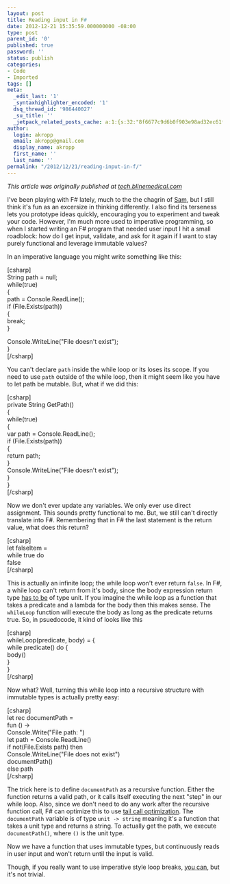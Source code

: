 ```yaml
---
layout: post
title: Reading input in F#
date: 2012-12-21 15:35:59.000000000 -08:00
type: post
parent_id: '0'
published: true
password: ''
status: publish
categories:
- Code
- Imported
tags: []
meta:
  _edit_last: '1'
  _syntaxhighlighter_encoded: '1'
  dsq_thread_id: '986440027'
  _su_title: ''
  _jetpack_related_posts_cache: a:1:{s:32:"8f6677c9d6b0f903e98ad32ec61f8deb";a:2:{s:7:"expires";i:1559832280;s:7:"payload";a:3:{i:0;a:1:{s:2:"id";i:3565;}i:1;a:1:{s:2:"id";i:4365;}i:2;a:1:{s:2:"id";i:4028;}}}}
author:
  login: akropp
  email: akropp@gmail.com
  display_name: akropp
  first_name: ''
  last_name: ''
permalink: "/2012/12/21/reading-input-in-f/"
---
```

_This article was originally published at [tech.blinemedical.com](http://tech.blinemedical.com/reading-input-in-f/)_

I've been playing with F# lately, much to the the chagrin of [Sam](http://tech.blinemedical.com/author/samuel-neff/), but I still think it's fun as an excersize in thinking differently. I also find its terseness lets you prototype ideas quickly, encouraging you to experiment and tweak your code. However, I'm much more used to imperative programming, so when I started writing an F# program that needed user input I hit a small roadblock: how do I get input, validate, and ask for it again if I want to stay purely functional and leverage immutable values?

In an imperative language you might write something like this:

[csharp]  
String path = null;  
while(true)  
{  
 path = Console.ReadLine();  
 if (File.Exists(path))  
 {  
 break;  
 }

Console.WriteLine("File doesn't exist");  
}  
[/csharp]

You can't declare `path` inside the while loop or its loses its scope. If you need to use `path` outside of the while loop, then it might seem like you have to let path be mutable. But, what if we did this:

[csharp]  
private String GetPath()  
{  
 while(true)  
 {  
 var path = Console.ReadLine();  
 if (File.Exists(path))  
 {  
 return path;  
 }  
 Console.WriteLine("File doesn't exist");  
 }  
}  
[/csharp]

Now we don't ever update any variables. We only ever use direct assignment. This sounds pretty functional to me. But, we still can't directly translate into F#. Remembering that in F# the last statement is the return value, what does this return?

[csharp]  
let falseItem =  
 while true do  
 false  
[/csharp]

This is actually an infinite loop; the while loop won't ever return `false`. In F#, a while loop can't return from it's body, since the body expression return type [has to be](http://msdn.microsoft.com/en-us/library/dd233208.aspx) of type unit. If you imagine the while loop as a function that takes a predicate and a lambda for the body then this makes sense. The `whileLoop` function will execute the body as long as the predicate returns true. So, in psuedocode, it kind of looks like this

[csharp]  
whileLoop(predicate, body) = {  
 while predicate() do {  
 body()  
 }  
}  
[/csharp]

Now what? Well, turning this while loop into a recursive structure with immutable types is actually pretty easy:

[csharp]  
let rec documentPath =  
 fun () -\>  
 Console.Write("File path: ")  
 let path = Console.ReadLine()  
 if not(File.Exists path) then  
 Console.WriteLine("File does not exist")  
 documentPath()  
 else path  
[/csharp]

The trick here is to define `documentPath` as a recursive function. Either the function returns a valid path, or it calls itself executing the next "step" in our while loop. Also, since we don't need to do any work after the recursive function call, F# can optimize this to use [tail call optimization](http://stackoverflow.com/questions/310974/what-is-tail-call-optimization). The `documentPath` variable is of type `unit -> string` meaning it's a function that takes a unit type and returns a string. To actually get the path, we execute `documentPath()`, where `()` is the unit type.

Now we have a function that uses immutable types, but continuously reads in user input and won't return until the input is valid.

Though, if you really want to use imperative style loop breaks, [you can](http://tomasp.net/blog/imperative-i-return.aspx), but it's not trivial.

